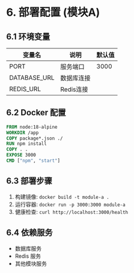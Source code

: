 # 6. 部署配置 (模块A)

## 6.1 环境变量

| 变量名 | 说明 | 默认值 |
| --- | --- | --- |
| PORT | 服务端口 | 3000 |
| DATABASE_URL | 数据库连接 | |
| REDIS_URL | Redis连接 | |

## 6.2 Docker 配置

```dockerfile
FROM node:18-alpine
WORKDIR /app
COPY package*.json ./
RUN npm install
COPY . .
EXPOSE 3000
CMD ["npm", "start"]
```

## 6.3 部署步骤

1. 构建镜像: `docker build -t module-a .`
2. 运行容器: `docker run -p 3000:3000 module-a`
3. 健康检查: `curl http://localhost:3000/health`

## 6.4 依赖服务

- 数据库服务
- Redis 服务
- 其他模块服务
